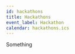 ```yaml
---
id: hackathons
title: Hackathons
event_label: Hackathon
calendar: hackathons.ics
---
```


Something
